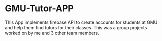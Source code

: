 # GMU-Tutor-APP
This App implements firebase API to create accounts for students at GMU and help them find tutors for their classes. This was a group projects worked on by me and 3 other team members.
